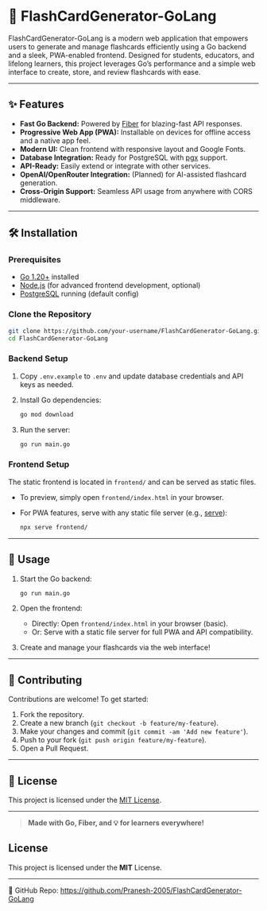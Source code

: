 # 🚀 FlashCardGenerator-GoLang

FlashCardGenerator-GoLang is a modern web application that empowers users to generate and manage flashcards efficiently using a Go backend and a sleek, PWA-enabled frontend. Designed for students, educators, and lifelong learners, this project leverages Go’s performance and a simple web interface to create, store, and review flashcards with ease.

---

## ✨ Features

- **Fast Go Backend:** Powered by [Fiber](https://gofiber.io/) for blazing-fast API responses.
- **Progressive Web App (PWA):** Installable on devices for offline access and a native app feel.
- **Modern UI:** Clean frontend with responsive layout and Google Fonts.
- **Database Integration:** Ready for PostgreSQL with [pgx](https://github.com/jackc/pgx) support.
- **API-Ready:** Easily extend or integrate with other services.
- **OpenAI/OpenRouter Integration:** (Planned) for AI-assisted flashcard generation.
- **Cross-Origin Support:** Seamless API usage from anywhere with CORS middleware.

---

## 🛠 Installation

### Prerequisites

- [Go 1.20+](https://go.dev/dl/) installed
- [Node.js](https://nodejs.org/) (for advanced frontend development, optional)
- [PostgreSQL](https://www.postgresql.org/) running (default config)

### Clone the Repository

```bash
git clone https://github.com/your-username/FlashCardGenerator-GoLang.git
cd FlashCardGenerator-GoLang
```

### Backend Setup

1. Copy `.env.example` to `.env` and update database credentials and API keys as needed.
2. Install Go dependencies:

   ```bash
   go mod download
   ```

3. Run the server:

   ```bash
   go run main.go
   ```

### Frontend Setup

The static frontend is located in `frontend/` and can be served as static files.

- To preview, simply open `frontend/index.html` in your browser.
- For PWA features, serve with any static file server (e.g., [serve](https://www.npmjs.com/package/serve)):

  ```bash
  npx serve frontend/
  ```

---

## 🚦 Usage

1. Start the Go backend:

   ```bash
   go run main.go
   ```

2. Open the frontend:

   - Directly: Open `frontend/index.html` in your browser (basic).
   - Or: Serve with a static file server for full PWA and API compatibility.

3. Create and manage your flashcards via the web interface!

---

## 🤝 Contributing

Contributions are welcome! To get started:

1. Fork the repository.
2. Create a new branch (`git checkout -b feature/my-feature`).
3. Make your changes and commit (`git commit -am 'Add new feature'`).
4. Push to your fork (`git push origin feature/my-feature`).
5. Open a Pull Request.

---

## 📄 License

This project is licensed under the [MIT License](LICENSE).

---

> **Made with Go, Fiber, and 💡 for learners everywhere!**


## License
This project is licensed under the **MIT** License.

---
🔗 GitHub Repo: https://github.com/Pranesh-2005/FlashCardGenerator-GoLang